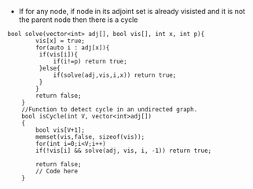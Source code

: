 - If for any node, if node in its adjoint set is already visisted and it is not the parent node then there is a cycle
```
bool solve(vector<int> adj[], bool vis[], int x, int p){
        vis[x] = true;
        for(auto i : adj[x]){
         if(vis[i]){
             if(i!=p) return true;
         }else{
             if(solve(adj,vis,i,x)) return true;
         }   
        }
        return false;
    }
    //Function to detect cycle in an undirected graph.
	bool isCycle(int V, vector<int>adj[])
	{
	    bool vis[V+1];
	    memset(vis,false, sizeof(vis));
	    for(int i=0;i<V;i++)
	    if(!vis[i] && solve(adj, vis, i, -1)) return true;
	    
	    return false;
	    // Code here
	}
```
